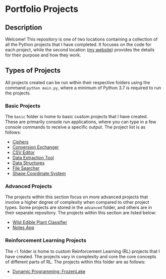 # Portfolio Projects

## Description

Welcome! This repository is one of two locations containing a collection of all the Python projects that I have completed. It focuses on the code for each project, while the second location ([my website](https://acius.co.uk/portfolio/)) provides the details for their purpose and how they work.

## Types of Projects

All projects created can be run within their respective folders using the command `python main.py`, where a minimum of Python 3.7 is required to run the projects.

### Basic Projects

The `basic` folder is home to basic custom projects that I have created. These are primarily console run applications, where you can type in a few console commands to receive a specific output. The project list is as follows:

- [Ciphers](https://github.com/Achronus/Portfolio/tree/master/basic/ciphers)
- [Conversion Exchanger](https://github.com/Achronus/Portfolio/tree/master/basic/conversion_exchanger)
- [CSV Editor](https://github.com/Achronus/Portfolio/tree/master/basic/csv_editor)
- [Data Extraction Tool](https://github.com/Achronus/Portfolio/tree/master/basic/data_extraction_tool)
- [Data Structures](https://github.com/Achronus/Portfolio/tree/master/basic/data_structures)
- [File Searcher](https://github.com/Achronus/Portfolio/tree/master/basic/file_searcher)
- [Shape Coordinate System](https://github.com/Achronus/Portfolio/tree/master/basic/shape_coordinate_system)

### Advanced Projects

The projects within this section focus on more advanced projects that involve a higher degree of complexity when compared to other project types. Some projects are stored in the `advanced` folder, and others are in their separate repository. The projects within this section are listed below:

- [Wild Edible Plant Classifier](https://github.com/Achronus/wep-classifier)
- [Notes App](https://github.com/Achronus/Portfolio/tree/master/advanced/notes_app)

### Reinforcement Learning Projects

The `rl` folder is home to custom Reinforcement Learning (RL) projects that I have created. The projects vary in complexity and core the core concepts of different parts of RL. The projects within this folder are as follows:

- [Dynamic Programming: FrozenLake](https://github.com/Achronus/Portfolio/tree/master/rl/dynamic_programming)
